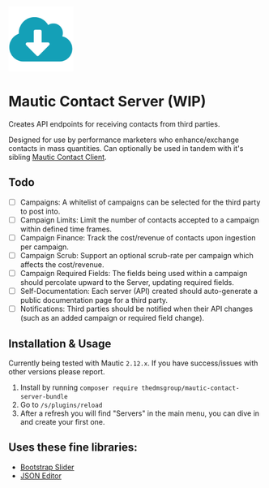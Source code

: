 ![](./Assets/img/server.png)
# Mautic Contact Server (WIP)

Creates API endpoints for receiving contacts from third parties.

Designed for use by performance marketers who enhance/exchange contacts in mass quantities.
Can optionally be used in tandem with it's sibling [Mautic Contact Client](https://github.com/TheDMSGroup/mautic-contact-client).

## Todo
- [ ] Campaigns: A whitelist of campaigns can be selected for the third party to post into.
- [ ] Campaign Limits: Limit the number of contacts accepted to a campaign within defined time frames.
- [ ] Campaign Finance: Track the cost/revenue of contacts upon ingestion per campaign.
- [ ] Campaign Scrub: Support an optional scrub-rate per campaign which affects the cost/revenue.
- [ ] Campaign Required Fields: The fields being used within a campaign should percolate upward to the Server, updating required fields.
- [ ] Self-Documentation: Each server (API) created should auto-generate a public documentation page for a third party. 
- [ ] Notifications: Third parties should be notified when their API changes (such as an added campaign or required field change).

## Installation & Usage

Currently being tested with Mautic `2.12.x`.
If you have success/issues with other versions please report.

1. Install by running `composer require thedmsgroup/mautic-contact-server-bundle`
2. Go to `/s/plugins/reload`
3. After a refresh you will find "Servers" in the main menu, you can dive in and create your first one.

## Uses these fine libraries:

* [Bootstrap Slider](https://github.com/seiyria/bootstrap-slider)
* [JSON Editor](https://github.com/json-editor/json-editor)